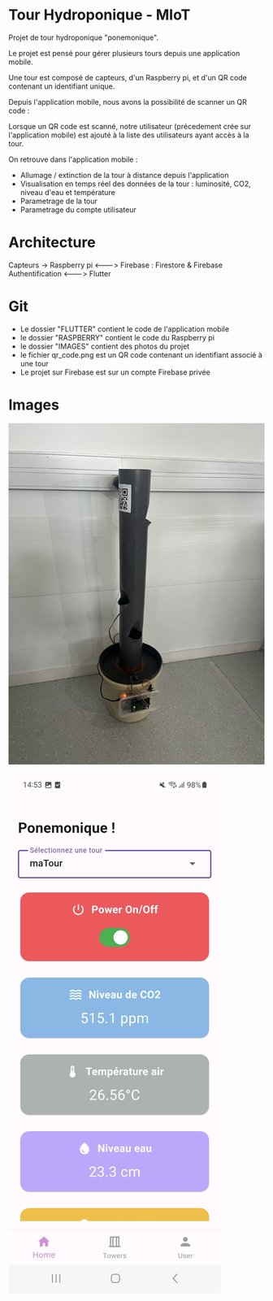 # Tour Hydroponique - MIoT

Projet de tour hydroponique "ponemonique".

Le projet est pensé pour gérer plusieurs tours depuis une application mobile.

Une tour est composé de capteurs, d'un Raspberry pi, et d'un QR code contenant un identifiant unique.

Depuis l'application mobile, nous avons la possibilité de scanner un QR code :

Lorsque un QR code est scanné, notre utilisateur (précedement crée sur l'application mobile) est ajouté à la liste des utilisateurs ayant accès à la tour.

On retrouve dans l'application mobile :

- Allumage / extinction de la tour à distance depuis l'application
- Visualisation en temps réel des données de la tour : luminosité, CO2, niveau d'eau et température
- Parametrage de la tour
- Parametrage du compte utilisateur

# Architecture

Capteurs -> Raspberry pi <---> Firebase : Firestore & Firebase Authentification <---> Flutter

# Git

- Le dossier "FLUTTER" contient le code de l'application mobile
- le dossier "RASPBERRY" contient le code du Raspberry pi
- le dossier "IMAGES" contient des photos du projet
- le fichier qr_code.png est un QR code contenant un identifiant associé à une tour
- Le projet sur Firebase est sur un compte Firebase privée

# Images

![img](IMAGES/photo2.jpg)

![img](IMAGES/screen7.jpg)
